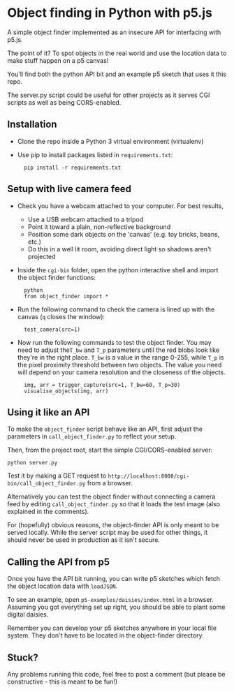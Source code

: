 # Object finding in Python with p5.js

A simple object finder implemented as an insecure API for interfacing with p5.js. 

The point of it? To spot objects in the real world and use the location data to make stuff happen on a p5 canvas!

You'll find both the python API bit and an example p5 sketch that uses it this repo.

The server.py script could be useful for other projects as it serves CGI scripts as well as being CORS-enabled.

## Installation

+ Clone the repo inside a Python 3 virtual environment (virtualenv)
+ Use pip to install packages listed in `requirements.txt`:

        pip install -r requirements.txt

## Setup with live camera feed

+ Check you have a webcam attached to your computer. For best results,
  - Use a USB webcam attached to a tripod
  - Point it toward a plain, non-reflective background
  - Position some dark objects on the 'canvas' (e.g. toy bricks, beans, etc.)
  - Do this in a well lit room, avoiding direct light so shadows aren't projected
+ Inside the `cgi-bin` folder, open the python interactive shell and import the object finder functions:

        python
        from object_finder import *    
+ Run the following command to check the camera is lined up with the canvas (`q` closes the window): 
    
        test_camera(src=1)
+ Now run the following commands to test the object finder. You may need to adjust the`T_bw` and `T_p` parameters until the red blobs look like they're in the right place. `T_bw` is a value in the range 0-255, while `T_p` is the pixel proximity threshold between two objects. The value you need will depend on your camera resolution and the closeness of the objects.

        img, arr = trigger_capture(src=1, T_bw=60, T_p=30)
        visualise_objects(img, arr)

## Using it like an API

To make the `object_finder` script behave like an API, first adjust the parameters in `call_object_finder.py` to reflect your setup.

Then, from the project root, start the simple CGI/CORS-enabled server:

    python server.py
Test it by making a GET request to `http://localhost:8000/cgi-bin/call_object_finder.py` from a browser.

Alternatively you can test the object finder without connecting a camera feed by editing `call_object_finder.py` so that it loads the test image (also explained in the comments).

For (hopefully) obvious reasons, the object-finder API is only meant to be served locally. While the server script may be used for other things, it should never be used in production as it isn't secure.

## Calling the API from p5

Once you have the API bit running, you can write p5 sketches which fetch the object location data with `loadJSON`.

To see an example, open `p5-examples/daisies/index.html` in a browser. Assuming you got everything set up right, you should be able to plant some digital daisies.

Remember you can develop your p5 sketches anywhere in your local file system. They don't have to be located in the object-finder directory.

## Stuck?

Any problems running this code, feel free to post a comment (but please be constructive - this is meant to be fun!)
